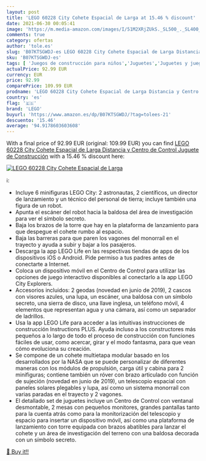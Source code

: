```yaml
---
layout: post
title: 'LEGO 60228 City Cohete Espacial de Larga at 15.46 % discount'
date: 2021-06-30 00:05:41
image: 'https://m.media-amazon.com/images/I/51M2XRjZUkS._SL500_._SL400_.jpg'
comments: true
category: ofertas
author: 'tole.es'
slug: 'B07KTSGWDJ-es LEGO 60228 City Cohete Espacial de Larga Distancia y...'
sku: 'B07KTSGWDJ-es'
tags: [ 'Juegos de construcción para niños','Juguetes','Juguetes y juegos','lego', ]
actualPrice: 92.99 EUR
currency: EUR
price: 92.99
comparePrice: 109.99 EUR
prodname: 'LEGO 60228 City Cohete Espacial de Larga Distancia y Centro de Control  Juguete de Construcción'
country: 'es'
flag: '🇪🇸'
brand: 'LEGO'
buyurl: 'https://www.amazon.es/dp/B07KTSGWDJ/?tag=tolees-21'
descuento: '15.46'
average: '94.9178603603608'
---
```


With a final price of 92.99 EUR (original: 109.99 EUR) you can find [LEGO 60228 City Cohete Espacial de Larga Distancia y Centro de Control  Juguete de Construcción](https://www.amazon.es/dp/B07KTSGWDJ/?tag=tolees-21) with a  15.46 % discount here:

[![LEGO 60228 City Cohete Espacial de Larga](https://m.media-amazon.com/images/I/51M2XRjZUkS._SL500_._SL400_.jpg)](https://www.amazon.es/dp/B07KTSGWDJ/?tag=tolees-21)

ℹ️:

- Incluye 6 minifiguras LEGO City: 2 astronautas, 2 científicos, un director de lanzamiento y un técnico del personal de tierra; incluye también una figura de un robot.
- Apunta el escáner del robot hacia la baldosa del área de investigación para ver el símbolo secreto.
- Baja los brazos de la torre que hay en la plataforma de lanzamiento para que despegue el cohete rumbo al espacio.
- Baja las barreras para que paren los vagones del monorraíl en el trayecto y ayuda a subir y bajar a los pasajeros.
- Descarga la app LEGO Life en las respectivas tiendas de apps de los dispositivos iOS o Android. Pide permiso a tus padres antes de conectarte a Internet.
- Coloca un dispositivo móvil en el Centro de Control para utilizar las opciones de juego interactivo disponibles al conectarlo a la app LEGO City Explorers.
- Accesorios incluidos: 2 geodas (novedad en junio de 2019), 2 cascos con visores azules, una lupa, un escáner, una baldosa con un símbolo secreto, una sierra de disco, una llave inglesa, un teléfono móvil, 4 elementos que representan agua y una cámara, así como un separador de ladrillos.
- Usa la app LEGO Life para acceder a las intuitivas instrucciones de construcción Instructions PLUS. Ayuda incluso a los constructores más pequeños a lo largo de todo el proceso de construcción con funciones fáciles de usar, como acercar, girar y el modo fantasma, para que vean cómo evoluciona su creación.
- Se compone de un cohete multietapa modular basado en los desarrollados por la NASA que se puede personalizar de diferentes maneras con los módulos de propulsión, carga útil y cabina para 2 minifiguras; contiene también un róver con brazo articulado con función de sujeción (novedad en junio de 2019), un telescopio espacial con paneles solares plegables y lupa, así como un sistema monorraíl con varias paradas en el trayecto y 2 vagones.
- El detallado set de juguetes incluye un Centro de Control con ventanal desmontable, 2 mesas con pequeños monitores, grandes pantallas tanto para la cuenta atrás como para la monitorización del telescopio y espacio para insertar un dispositivo móvil, así como una plataforma de lanzamiento con torre equipada con brazos abatibles para lanzar el cohete y un área de investigación del terreno con una baldosa decorada con un símbolo secreto.

[🛒 Buy it!!](https://www.amazon.es/dp/B07KTSGWDJ/?tag=tolees-21)
